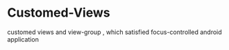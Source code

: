 # Customed-Views
customed views and view-group , which satisfied focus-controlled android application
